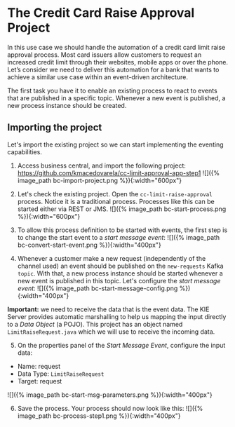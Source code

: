 # The Credit Card Raise Approval Project

In this use case we should handle the automation of a credit card limit raise approval process. Most card issuers allow customers to request an increased credit limit through their websites, mobile apps or over the phone. Let’s consider we need to deliver this automation for a bank that wants to achieve a similar use case within an event-driven architecture.

The first task you have it to enable an existing process to react to events that are published in a specific topic. Whenever a new event is published, a new process instance should be created.

## Importing the project

Let's import the existing project so we can start implementing the eventing capabilities. 

1. Access business central, and import the following project: https://github.com/kmacedovarela/cc-limit-approval-app-step1
  ![]({% image_path bc-import-project.png %}){:width="600px"}

2. Let's check the existing project. Open the `cc-limit-raise-approval` process. Notice it is a traditional process. Processes like this can be started either via REST or JMS.
  ![]({% image_path bc-start-process.png %}){:width="600px"}

3. To allow this process definition to be started with events, the first step is to change the start event to a *start message event*:
  ![]({% image_path bc-convert-start-event.png %}){:width="400px"}

4. Whenever a customer make a new request (independently of the channel used) an event should be published on the `new-requests` Kafka `topic`. With that, a new process instance should be started whenever a new event is published in this topic. Let's configure the *start message event*: 
  ![]({% image_path bc-start-message-config.png %}){:width="400px"}

  **Important:** we need to receive the data that is the event data. The KIE Server provides automatic marshalling to help us mapping the input directly to a _Data Object_ (a POJO). This project has an object named `LimitRaiseRequest.java` which we will use to receive the incoming data. 

5. On the properties panel of the _Start Message Event_, configure the input data:

  * Name: request
  * Data Type: `LimitRaiseRequest`
  * Target: request

  ![]({% image_path bc-start-msg-parameters.png %}){:width="400px"}

6. Save the process. Your process should now look like this:
  ![]({% image_path bc-process-step1.png %}){:width="400px"}





